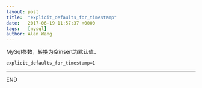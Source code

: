 ```yaml
---
layout: post
title:  "explicit_defaults_for_timestamp"
date:   2017-06-19 11:57:37 +0000
tags:   [mysql]
author: Alan Wang
---
```

MySql参数，转换为空insert为默认值．
```shell
explicit_defaults_for_timestamp=1
```

---
END
